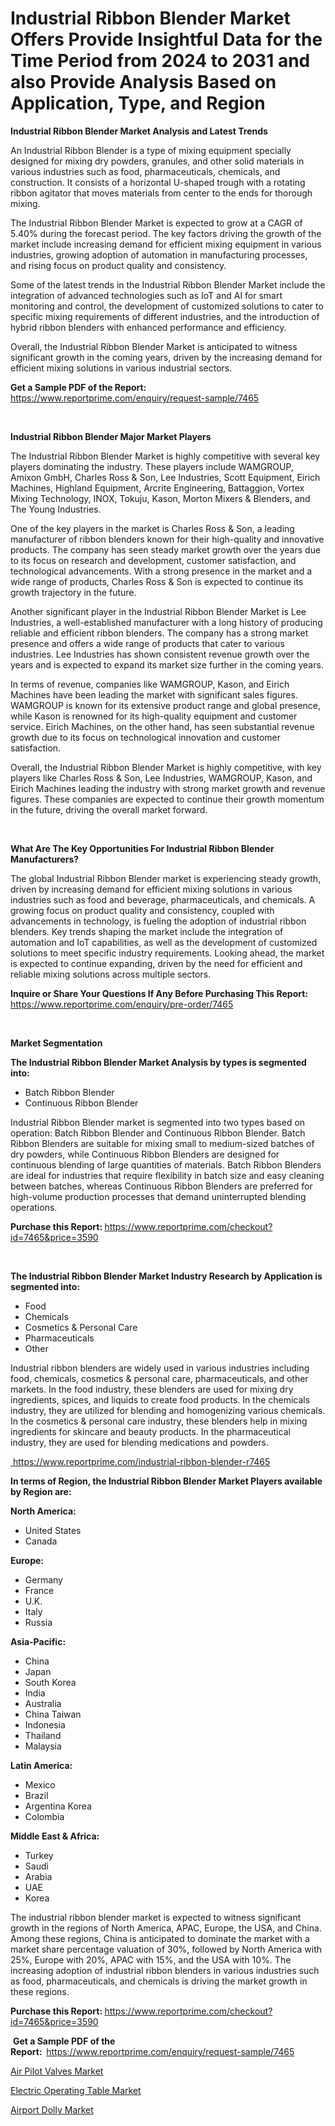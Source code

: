 <p><h1>Industrial Ribbon Blender Market Offers Provide Insightful Data for the Time Period from 2024 to 2031 and also Provide Analysis Based on Application, Type, and Region</h1></p><p><strong>Industrial Ribbon Blender Market Analysis and Latest Trends</strong></p>
<p><p>An Industrial Ribbon Blender is a type of mixing equipment specially designed for mixing dry powders, granules, and other solid materials in various industries such as food, pharmaceuticals, chemicals, and construction. It consists of a horizontal U-shaped trough with a rotating ribbon agitator that moves materials from center to the ends for thorough mixing.</p><p>The Industrial Ribbon Blender Market is expected to grow at a CAGR of 5.40% during the forecast period. The key factors driving the growth of the market include increasing demand for efficient mixing equipment in various industries, growing adoption of automation in manufacturing processes, and rising focus on product quality and consistency.</p><p>Some of the latest trends in the Industrial Ribbon Blender Market include the integration of advanced technologies such as IoT and AI for smart monitoring and control, the development of customized solutions to cater to specific mixing requirements of different industries, and the introduction of hybrid ribbon blenders with enhanced performance and efficiency.</p><p>Overall, the Industrial Ribbon Blender Market is anticipated to witness significant growth in the coming years, driven by the increasing demand for efficient mixing solutions in various industrial sectors.</p></p>
<p><strong>Get a Sample PDF of the Report:&nbsp;</strong> <a href="https://www.reportprime.com/enquiry/request-sample/7465">https://www.reportprime.com/enquiry/request-sample/7465</a></p>
<p>&nbsp;</p>
<p><strong>Industrial Ribbon Blender Major Market Players</strong></p>
<p><p>The Industrial Ribbon Blender Market is highly competitive with several key players dominating the industry. These players include WAMGROUP, Amixon GmbH, Charles Ross & Son, Lee Industries, Scott Equipment, Eirich Machines, Highland Equipment, Arcrite Engineering, Battaggion, Vortex Mixing Technology, INOX, Tokuju, Kason, Morton Mixers & Blenders, and The Young Industries.</p><p>One of the key players in the market is Charles Ross & Son, a leading manufacturer of ribbon blenders known for their high-quality and innovative products. The company has seen steady market growth over the years due to its focus on research and development, customer satisfaction, and technological advancements. With a strong presence in the market and a wide range of products, Charles Ross & Son is expected to continue its growth trajectory in the future.</p><p>Another significant player in the Industrial Ribbon Blender Market is Lee Industries, a well-established manufacturer with a long history of producing reliable and efficient ribbon blenders. The company has a strong market presence and offers a wide range of products that cater to various industries. Lee Industries has shown consistent revenue growth over the years and is expected to expand its market size further in the coming years.</p><p>In terms of revenue, companies like WAMGROUP, Kason, and Eirich Machines have been leading the market with significant sales figures. WAMGROUP is known for its extensive product range and global presence, while Kason is renowned for its high-quality equipment and customer service. Eirich Machines, on the other hand, has seen substantial revenue growth due to its focus on technological innovation and customer satisfaction.</p><p>Overall, the Industrial Ribbon Blender Market is highly competitive, with key players like Charles Ross & Son, Lee Industries, WAMGROUP, Kason, and Eirich Machines leading the industry with strong market growth and revenue figures. These companies are expected to continue their growth momentum in the future, driving the overall market forward.</p></p>
<p>&nbsp;</p>
<p><strong>What Are The Key Opportunities For Industrial Ribbon Blender Manufacturers?</strong></p>
<p><p>The global Industrial Ribbon Blender market is experiencing steady growth, driven by increasing demand for efficient mixing solutions in various industries such as food and beverage, pharmaceuticals, and chemicals. A growing focus on product quality and consistency, coupled with advancements in technology, is fueling the adoption of industrial ribbon blenders. Key trends shaping the market include the integration of automation and IoT capabilities, as well as the development of customized solutions to meet specific industry requirements. Looking ahead, the market is expected to continue expanding, driven by the need for efficient and reliable mixing solutions across multiple sectors.</p></p>
<p><strong>Inquire or Share Your Questions If Any Before Purchasing This Report:</strong> <a href="https://www.reportprime.com/enquiry/pre-order/7465">https://www.reportprime.com/enquiry/pre-order/7465</a></p>
<p>&nbsp;</p>
<p><strong>Market Segmentation</strong></p>
<p><strong>The Industrial Ribbon Blender Market Analysis by types is segmented into:</strong></p>
<p><ul><li>Batch Ribbon Blender</li><li>Continuous Ribbon Blender</li></ul></p>
<p><p>Industrial Ribbon Blender market is segmented into two types based on operation: Batch Ribbon Blender and Continuous Ribbon Blender. Batch Ribbon Blenders are suitable for mixing small to medium-sized batches of dry powders, while Continuous Ribbon Blenders are designed for continuous blending of large quantities of materials. Batch Ribbon Blenders are ideal for industries that require flexibility in batch size and easy cleaning between batches, whereas Continuous Ribbon Blenders are preferred for high-volume production processes that demand uninterrupted blending operations.</p></p>
<p><strong>Purchase this Report:&nbsp;</strong><a href="https://www.reportprime.com/checkout?id=7465&price=3590">https://www.reportprime.com/checkout?id=7465&price=3590</a></p>
<p>&nbsp;</p>
<p><strong>The Industrial Ribbon Blender Market Industry Research by Application is segmented into:</strong></p>
<p><ul><li>Food</li><li>Chemicals</li><li>Cosmetics & Personal Care</li><li>Pharmaceuticals</li><li>Other</li></ul></p>
<p><p>Industrial ribbon blenders are widely used in various industries including food, chemicals, cosmetics & personal care, pharmaceuticals, and other markets. In the food industry, these blenders are used for mixing dry ingredients, spices, and liquids to create food products. In the chemicals industry, they are utilized for blending and homogenizing various chemicals. In the cosmetics & personal care industry, these blenders help in mixing ingredients for skincare and beauty products. In the pharmaceutical industry, they are used for blending medications and powders.</p></p>
<p><a href="https://www.reportprime.com/industrial-ribbon-blender-r7465">&nbsp;https://www.reportprime.com/industrial-ribbon-blender-r7465</a></p>
<p><strong>In terms of Region, the Industrial Ribbon Blender Market Players available by Region are:</strong></p>
<p>
    <p> <strong> North America: </strong>
        <ul>
            <li>United States</li>
            <li>Canada</li>
        </ul>
        </p> 
    <p> <strong> Europe: </strong>
        <ul>
            <li>Germany</li>
            <li>France</li>
            <li>U.K.</li>
            <li>Italy</li>
            <li>Russia</li>
        </ul>
        </p> 
    <p> <strong> Asia-Pacific: </strong>
        <ul>
            <li>China</li>
            <li>Japan</li>
            <li>South Korea</li>
            <li>India</li>
            <li>Australia</li>
            <li>China Taiwan</li>
            <li>Indonesia</li>
            <li>Thailand</li>
            <li>Malaysia</li>
        </ul>
        </p> 
    <p> <strong> Latin America: </strong>
        <ul>
            <li>Mexico</li>
            <li>Brazil</li>
            <li>Argentina Korea</li>
            <li>Colombia</li>
        </ul>
        </p> 
    <p> <strong> Middle East & Africa: </strong>
        <ul>
            <li>Turkey</li>
            <li>Saudi</li>
            <li>Arabia</li>
            <li>UAE</li>
            <li>Korea</li>
        </ul>
    </p>
    </p>
<p><p>The industrial ribbon blender market is expected to witness significant growth in the regions of North America, APAC, Europe, the USA, and China. Among these regions, China is anticipated to dominate the market with a market share percentage valuation of 30%, followed by North America with 25%, Europe with 20%, APAC with 15%, and the USA with 10%. The increasing adoption of industrial ribbon blenders in various industries such as food, pharmaceuticals, and chemicals is driving the market growth in these regions.</p></p>
<p><strong>Purchase this Report: </strong><a href="https://www.reportprime.com/checkout?id=7465&price=3590">https://www.reportprime.com/checkout?id=7465&price=3590</a></p>
<p>&nbsp;<strong>Get a Sample PDF of the Report:&nbsp;&nbsp;</strong><a href="https://www.reportprime.com/enquiry/request-sample/7465">https://www.reportprime.com/enquiry/request-sample/7465</a></p>
<p><strong></strong></p>
<p><p><a href="https://www.linkedin.com/pulse/air-pilot-valves-market-provides-comprehensive-analysis-rkkxc?trackingId=ZSnqZ4ybrrUxzbMNn6X39w%3D%3D">Air Pilot Valves Market</a></p><p><a href="https://www.linkedin.com/pulse/electric-operating-table-market-provides-comprehensive-analysis-0ijkc?trackingId=WLvZTKan%2BDw7260t3bFWFw%3D%3D">Electric Operating Table Market</a></p><p><a href="https://github.com/CliffMedina6/Market-Research-Report-List-4/blob/main/airport-dolly-market.md">Airport Dolly Market</a></p></p>